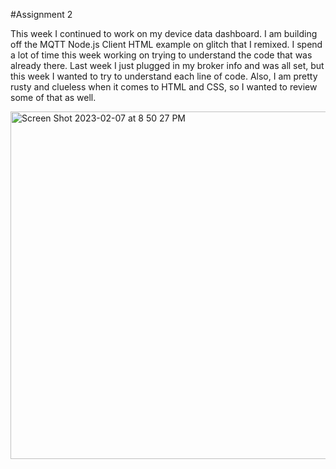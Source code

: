 #Assignment 2

This week I continued to work on my device data dashboard. I am building off the MQTT Node.js Client HTML example on glitch that I remixed. I spend a lot of time this week working on trying to understand the code that was already there. Last week I just plugged in my broker info and was all set, but this week I wanted to try to understand each line of code. Also, I am pretty rusty and clueless when it comes to HTML and CSS, so I wanted to review some of that as well. 


<img width="556" alt="Screen Shot 2023-02-07 at 8 50 27 PM" src="https://user-images.githubusercontent.com/76453899/217408116-e0709218-0209-4340-a592-35aa8a8f9191.png">


